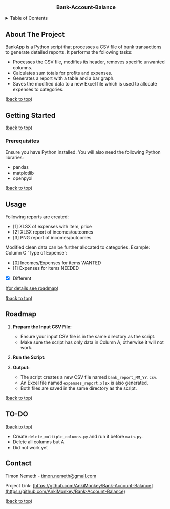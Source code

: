 <a id="readme-top"></a>

<h3 align="center">Bank-Account-Balance</h3>

<!-- TABLE OF CONTENTS -->
<details>
  <summary>Table of Contents</summary>
  <ol>
    <li><a href="#getting-started">Getting Started</a></li>
    <ul>
      <li><a href="#prerequisites">Prerequisites</a></li>
    </ul>
    <li><a href="#usage">Usage</a></li>
    <li><a href="#roadmap">Roadmap</a></li>
    <li><a href="#to-do">TO-DO</a></li>
    <li><a href="#contact">Contact</a></li>
  </ol>
</details>

<!-- ABOUT THE PROJECT -->
## About The Project

BankApp is a Python script that processes a CSV file of bank transactions to generate detailed reports. It performs the following tasks:
- Processes the CSV file, modifies its header, removes specific unwanted columns.
- Calculates sum totals for profits and expenses.
- Generates a report with a table and a bar graph.
- Saves the modified data to a new Excel file which is used to allocate expenses to categories.
<p align="left">(<a href="#readme-top">back to top</a>)</p>

<!-- GETTING STARTED -->
## Getting Started
<p align="left">(<a href="#readme-top">back to top</a>)</p>

### Prerequisites
Ensure you have Python installed. You will also need the following Python libraries:

- pandas
- matplotlib
- openpyxl


<p align="left">(<a href="#readme-top">back to top</a>)</p>

<!-- USAGE EXAMPLES -->
## Usage

Following reports are created:
- [1] XLSX of expenses with item, price
- [2] XLSX report of incomes/outcomes
- [3] PNG report of incomes/outcomes

Modified clean data can be further allocated to categories.
Example:
Column C 'Type of Expense':
- [0] Incomes/Expenses for items WANTED
- [1] Expenses for items NEEDED
- [X] Different

<p align="left">(<a href="#roadmap">for details see roadmap</a>)</p>

<p align="left">(<a href="#readme-top">back to top</a>)</p>

<!-- ROADMAP -->
## Roadmap
<a id="roadmap"></a>

1. **Prepare the Input CSV File:**
   - Ensure your input CSV file is in the same directory as the script.
   - Make sure the script has only data in Column A, otherwise it will not work. 

2. **Run the Script:**


3. **Output:**
   - The script creates a new CSV file named `bank_report_MM_YY.csv`.
   - An Excel file named `expenses_report.xlsx` is also generated.
   - Both files are saved in the same directory as the script.

<p align="left">(<a href="#readme-top">back to top</a>)</p>

<!-- TO-DO -->
## TO-DO
<p align="left">(<a href="#readme-top">back to top</a>)</p>

- Create `delete_multiple_columns.py` and run it before `main.py`.
- Delete all columns but A
- Did not work yet

<!-- CONTACT -->
## Contact

Timon Nemeth - timon.nemeth@gmail.com

Project Link: [https://github.com/AnkiMonkey/Bank-Account-Balance](https://github.com/AnkiMonkey/Bank-Account-Balance)

<p align="left">(<a href="#readme-top">back to top</a>)</p>
